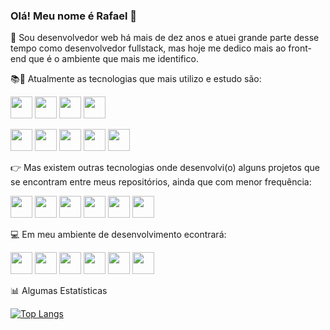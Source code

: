 ### Olá! Meu nome é Rafael 👋

💬 Sou desenvolvedor web há mais de dez anos e atuei grande parte desse tempo como desenvolvedor fullstack, mas hoje me dedico mais ao front-end que é o ambiente que mais me identifico.

📚🚀 Atualmente as tecnologias que mais utilizo e estudo são:

<img height= "35" src= "https://img.shields.io/badge/HTML5-E34F26?style=for-the-badge&logo=html5&logoColor=white"> <img height= "35" src= "https://img.shields.io/badge/CSS3-1572B6?style=for-the-badge&logo=css3&logoColor=white"> <img height= "35" src= "https://img.shields.io/badge/JavaScript-F7DF1E?style=for-the-badge&logo=javascript&logoColor=black"> <img height= "35" src= "https://img.shields.io/badge/TypeScript-007ACC?style=for-the-badge&logo=typescript&logoColor=white"> 

<img height= "35" src= "https://img.shields.io/badge/React-565656?style=for-the-badge&logo=react&logoColor=61DAFB"> <img height= "35" src= "https://img.shields.io/badge/next.js-000000?style=for-the-badge&logo=nextdotjs&logoColor=white"> <img height= "35" src= "https://img.shields.io/badge/Node.js-339933?style=for-the-badge&logo=nodedotjs&logoColor=white"> <img height= "35" src= "https://img.shields.io/badge/Sass-CC6699?style=for-the-badge&logo=sass&logoColor=white"> <img height= "35" src= "https://img.shields.io/badge/json-5E5C5C?style=for-the-badge&logo=json&logoColor=white">

👉 Mas existem outras tecnologias onde desenvolvi(o) alguns projetos que se encontram entre meus repositórios, ainda que com menor frequência:

<img height= "35" src= "https://img.shields.io/badge/GraphQl-E10098?style=for-the-badge&logo=graphql&logoColor=white"> <img height= "35" src= "https://img.shields.io/badge/MySQL-1572B6?style=for-the-badge&logo=mysql&logoColor=white"> <img height= "35" src= "https://img.shields.io/badge/MongoDB-4EA94B?style=for-the-badge&logo=mongodb&logoColor=white"> <img height= "35" src= "https://img.shields.io/badge/Bootstrap-563D7C?style=for-the-badge&logo=bootstrap&logoColor=white"> <img height= "35" src= "https://img.shields.io/badge/jQuery-0769AD?style=for-the-badge&logo=jquery&logoColor=white"> <img height= "35" src= "https://img.shields.io/badge/PHP-777BB4?style=for-the-badge&logo=php&logoColor=white"> 

💻 Em meu ambiente de desenvolvimento econtrará:

<img height= "35" src= "https://img.shields.io/badge/VS_Code-0078D4?style=for-the-badge&logo=visual%20studio%20code&logoColor=white"> <img height= "35" src= "https://img.shields.io/badge/npm-CB3837?style=for-the-badge&logo=npm&logoColor=white"> <img height= "35" src= "https://img.shields.io/badge/Yarn-2F8CB7?style=flat-square&logo=yarn&logoColor=white"> <img height= "35" src= "https://img.shields.io/badge/Git-F05032?style=for-the-badge&logo=git&logoColor=white"> <img height= "35" src= "https://img.shields.io/badge/Windows-0078D6?style=for-the-badge&logo=windows&logoColor=white"> <img height= "35" src= "https://img.shields.io/badge/Ubuntu-E95420?style=for-the-badge&logo=ubuntu&logoColor=white">

📊 Algumas Estatísticas

[![Top Langs](https://github-readme-stats.vercel.app/api/top-langs/?username=raffilsk&theme=dracula&layout=compact)](https://github.com/raffilsk/github-readme-stats)
